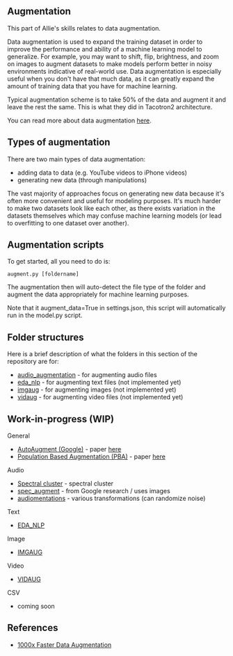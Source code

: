 ## Augmentation 

This part of Allie's skills relates to data augmentation.

Data augmentation is used to expand the training dataset in order to improve the performance and ability of a machine learning model to generalize. For example, you may want to shift, flip, brightness, and zoom on images to augment datasets to make models perform better in noisy environments indicative of real-world use. Data augmentation is especially useful when you don't have that much data, as it can greatly expand the amount of training data that you have for machine learning. 

Typical augmentation scheme is to take 50% of the data and augment it and leave the rest the same. This is what they did in Tacotron2 architecture. 

You can read more about data augmentation [here](https://towardsdatascience.com/1000x-faster-data-augmentation-b91bafee896c).

## Types of augmentation

There are two main types of data augmentation:

* adding data to data (e.g. YouTube videos to iPhone videos) 
* generating new data (through manipulations) 

The vast majority of approaches focus on generating new data because it's often more convenient and useful for modeling purposes. It's much harder to make two datasets look like each other, as there exists variation in the datasets themselves which may confuse machine learning models (or lead to overfitting to one dataset over another). 

## Augmentation scripts 

To get started, all you need to do is:
```
augment.py [foldername]
```

The augmentation then will auto-detect the file type of the folder and augment the data appropriately for machine learning purposes.

Note that it augment_data=True in settings.json, this script will automatically run in the model.py script.

## Folder structures 

Here is a brief description of what the folders in this section of the repository are for:

- [audio_augmentation](https://github.com/jim-schwoebel/audio_augmentation/tree/a1b7838063684f451fbbacfc23311bbf8ca38897) - for augmenting audio files
- [eda_nlp]() - for augmenting text files (not implemented yet)
- [imgaug]() - for augmenting images (not implemented yet)
- [vidaug]() - for augmenting video files (not implemented yet)

## Work-in-progress (WIP)
General 
* [AutoAugment (Google)](https://github.com/tensorflow/models/tree/master/research/autoaugment) - paper [here](https://arxiv.org/abs/1805.09501)
* [Population Based Augmentation (PBA)](https://github.com/arcelien/pba) - paper [here](https://arxiv.org/abs/1711.09846)

Audio 
* [Spectral cluster](https://github.com/wq2012/SpectralCluster) - spectral cluster 
* [spec_augment](https://github.com/zcaceres/spec_augment) - from Google research / uses images 
* [audiomentations](https://github.com/iver56/audiomentations) - various transformations (can randomize noise)

Text
* [EDA_NLP]()

Image 
* [IMGAUG]()

Video
* [VIDAUG]()

CSV 
* coming soon

## References
* [1000x Faster Data Augmentation](https://towardsdatascience.com/1000x-faster-data-augmentation-b91bafee896c)

